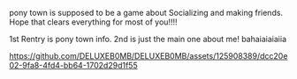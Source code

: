 pony town is supposed to be a game about Socializing and making friends. Hope that clears everything for most of you!!!!

1st Rentry is pony town info. 2nd is just the main one about me! bahaiaiaiaiia

https://github.com/DELUXEB0MB/DELUXEB0MB/assets/125908389/dcc20e02-9fa8-4fd4-bb64-1702d29d1f55

